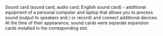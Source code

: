 Sound card (sound card, audio card; English sound card) - additional equipment of a personal computer and laptop that allows you to process sound (output to speakers and / or record) and connect additional devices. At the time of their appearance, sound cards were separate expansion cards installed in the corresponding slot.
